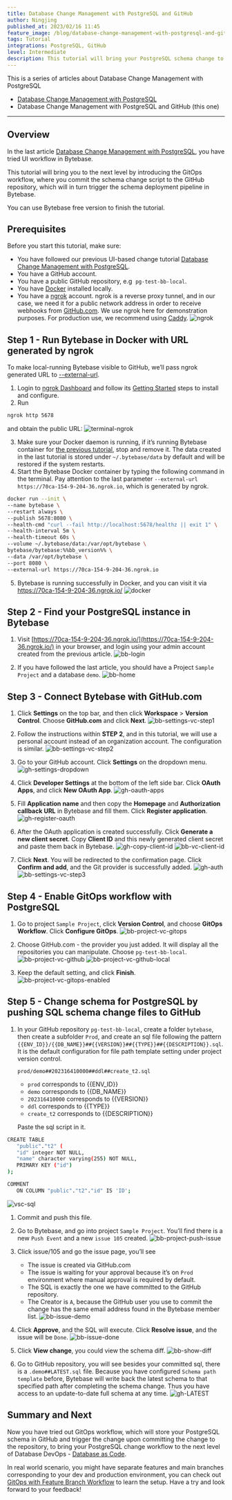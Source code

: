 ```yaml
---
title: Database Change Management with PostgreSQL and GitHub
author: Ningjing
published_at: 2023/02/16 11:45
feature_image: /blog/database-change-management-with-postgresql-and-github/feature-image.webp
tags: Tutorial
integrations: PostgreSQL, GitHub
level: Intermediate
description: This tutorial will bring your PostgreSQL schema change to the next level by introducing the GitOps workflow, where you commit schema change script to the GitHub repository, which will in turn trigger the schema deployment pipeline in Bytebase.
---
```


This is a series of articles about Database Change Management with PostgreSQL

- [Database Change Management with PostgreSQL](/blog/database-change-management-with-postgresql)
- Database Change Management with PostgreSQL and GitHub (this one)

---

## Overview

In the last article [Database Change Management with PostgreSQL](/blog/database-change-management-with-postgresql), you have tried UI workflow in Bytebase.

This tutorial will bring you to the next level by introducing the GitOps workflow, where you commit the schema change script to the GitHub repository, which will in turn trigger the schema deployment pipeline in Bytebase.

You can use Bytebase free version to finish the tutorial.

## Prerequisites

Before you start this tutorial, make sure:

- You have followed our previous UI-based change tutorial [Database Change Management with PostgreSQL](/blog/database-change-management-with-postgresql).
- You have a GitHub account.
- You have a public GitHub repository, e.g  `pg-test-bb-local`.
- You have [Docker](https://www.docker.com/) installed locally.
- You have a [ngrok](http://ngrok.com) account. ngrok is a reverse proxy tunnel, and in our case, we need it for a public network address in order to receive webhooks from [GitHub.com](http://GitHub.com). We use ngrok here for demonstration purposes. For production use, we recommend using [Caddy](https://caddyserver.com/).
  ![ngrok](/blog/database-change-management-with-postgresql-and-github/ngrok.webp)

## Step 1 - Run Bytebase in Docker with URL generated by ngrok

To make local-running Bytebase visible to GitHub, we’ll pass ngrok generated URL to [--external-url](https://www.bytebase.com/docs/get-started/install/external-url).

1. Login to [ngrok Dashboard](https://dashboard.ngrok.com/) and follow its [Getting Started](https://dashboard.ngrok.com/get-started/setup) steps to install and configure.
2. Run

```bash
ngrok http 5678
```

and obtain the public URL:
![terminal-ngrok](/blog/database-change-management-with-postgresql-and-github/terminal-ngrok.webp)

3. Make sure your Docker daemon is running, if it’s running Bytebase container for [the previous tutorial](/blog/database-change-management-with-postgresql), stop and remove it. The data created in the last tutorial is stored under `~/.bytebase/data` by default and will be restored if the system restarts.
4. Start the Bytebase Docker container by typing the following command in the terminal. Pay attention to the last parameter `--external-url https://70ca-154-9-204-36.ngrok.io`, which is generated by ngrok.

```bash
docker run --init \
--name bytebase \
--restart always \
--publish 5678:8080 \
--health-cmd "curl --fail http://localhost:5678/healthz || exit 1" \
--health-interval 5m \
--health-timeout 60s \
--volume ~/.bytebase/data:/var/opt/bytebase \
bytebase/bytebase:%%bb_version%% \
--data /var/opt/bytebase \
--port 8080 \
--external-url https://70ca-154-9-204-36.ngrok.io
```

5. Bytebase is running successfully in Docker, and you can visit it via https://70ca-154-9-204-36.ngrok.io/
   ![docker](/blog/database-change-management-with-postgresql-and-github/docker.webp)

## Step 2 - Find your PostgreSQL instance in Bytebase

1. Visit [https://70ca-154-9-204-36.ngrok.io/](https://70ca-154-9-204-36.ngrok.io/) in your browser, and login using your admin account created from the previous article.
   ![bb-login](/blog/database-change-management-with-postgresql-and-github/bb-login.webp)

2. If you have followed the last article, you should have a Project `Sample Project` and a database `demo`.
   ![bb-home](/blog/database-change-management-with-postgresql-and-github/bb-home.webp)

## Step 3 - Connect Bytebase with GitHub.com

1. Click **Settings** on the top bar, and then click **Workspace** > **Version Control**. Choose **GitHub.com** and click **Next**.
   ![bb-settings-vc-step1](/blog/database-change-management-with-postgresql-and-github/bb-settings-vc-step1.webp)

2. Follow the instructions within **STEP 2**, and in this tutorial, we will use a personal account instead of an organization account. The configuration is similar.
   ![bb-settings-vc-step2](/blog/database-change-management-with-postgresql-and-github/bb-settings-vc-step2.webp)

3. Go to your GitHub account. Click **Settings** on the dropdown menu.
   ![gh-settings-dropdown](/blog/database-change-management-with-postgresql-and-github/gh-settings-dropdown.webp)

4. Click **Developer Settings** at the bottom of the left side bar. Click **OAuth Apps**, and click **New OAuth App**.
   ![gh-oauth-apps](/blog/database-change-management-with-postgresql-and-github/gh-oauth-apps.webp)

5. Fill **Application name** and then copy the **Homepage** and **Authorization callback URL** in Bytebase and fill them. Click **Register application**.
   ![gh-register-oauth](/blog/database-change-management-with-postgresql-and-github/gh-register-oauth.webp)

6. After the OAuth application is created successfully. Click **Generate a new client secret**. Copy **Client ID** and this newly generated client secret and paste them back in Bytebase.
   ![gh-copy-client-id](/blog/database-change-management-with-postgresql-and-github/gh-copy-client-id.webp)
   ![bb-vc-client-id](/blog/database-change-management-with-postgresql-and-github/bb-vc-client-id.webp)

7. Click **Next**. You will be redirected to the confirmation page. Click **Confirm and add**, and the Git provider is successfully added.
   ![gh-auth](/blog/database-change-management-with-postgresql-and-github/gh-auth.webp)
   ![bb-settings-vc-step3](/blog/database-change-management-with-postgresql-and-github/bb-settings-vc-step3.webp)

## Step 4 - Enable GitOps workflow with PostgreSQL

1. Go to project `Sample Project`, click **Version Control**, and choose **GitOps Workflow**. Click **Configure GitOps**.
   ![bb-project-vc-gitops](/blog/database-change-management-with-postgresql-and-github/bb-project-vc-gitops.webp)

2. Choose GitHub.com - the provider you just added. It will display all the repositories you can manipulate. Choose `pg-test-bb-local`.
   ![bb-project-vc-github](/blog/database-change-management-with-postgresql-and-github/bb-project-vc-github.webp)
   ![bb-project-vc-github-local](/blog/database-change-management-with-postgresql-and-github/bb-project-vc-github-local.webp)

3. Keep the default setting, and click **Finish**.
   ![bb-project-vc-gitops-enabled](/blog/database-change-management-with-postgresql-and-github/bb-project-vc-gitops-enabled.webp)

## Step 5 - Change schema for PostgreSQL by pushing SQL schema change files to GitHub

1. In your GitHub repository `pg-test-bb-local`, create a folder `bytebase`, then create a subfolder `Prod`, and create an sql file following the pattern `{{ENV_ID}}/{{DB_NAME}}##{{VERSION}}##{{TYPE}}##{{DESCRIPTION}}.sql`. It is the default configuration for file path template setting under project version control.

   `prod/demo##202316410000##ddl##create_t2.sql`

   - `prod` corresponds to {{ENV_ID}}
   - `demo` corresponds to {{DB_NAME}}
   - `202316410000` corresponds to {{VERSION}}
   - `ddl` corresponds to {{TYPE}}
   - `create_t2` corresponds to {{DESCRIPTION}}

   Paste the sql script in it.

```bash
CREATE TABLE
   "public"."t2" (
   "id" integer NOT NULL,
   "name" character varying(255) NOT NULL,
   PRIMARY KEY ("id")
);

COMMENT
   ON COLUMN "public"."t2"."id" IS 'ID';
```

![vsc-sql](/blog/database-change-management-with-postgresql-and-github/vsc-sql.webp)

1. Commit and push this file.
2. Go to Bytebase, and go into project `Sample Project`. You’ll find there is a new `Push Event` and a new `issue 105` created.
   ![bb-project-push-issue](/blog/database-change-management-with-postgresql-and-github/bb-project-push-issue.webp)

3. Click issue/105 and go the issue page, you’ll see

   - The issue is created via GitHub.com
   - The issue is waiting for your approval because it’s on `Prod` environment where manual approval is required by default.
   - The SQL is exactly the one we have committed to the GitHub repository.
   - The Creator is `A`, because the GitHub user you use to commit the change has the same email address found in the Bytebase member list.
     ![bb-issue-demo](/blog/database-change-management-with-postgresql-and-github/bb-issue-demo.webp)

4. Click **Approve**, and the SQL will execute. Click **Resolve issue**, and the issue will be `Done`.
   ![bb-issue-done](/blog/database-change-management-with-postgresql-and-github/bb-issue-done.webp)

5. Click **View change**, you could view the schema diff.
   ![bb-show-diff](/blog/database-change-management-with-postgresql-and-github/bb-show-diff.webp)

6. Go to GitHub repository, you will see besides your committed sql, there is a `.demo##LATEST.sql` file. Because you have configured `Schema path template` before, Bytebase will write back the latest schema to that specified path after completing the schema change. Thus you have access to an update-to-date full schema at any time.
   ![gh-LATEST](/blog/database-change-management-with-postgresql-and-github/gh-LATEST.webp)

## Summary and Next

Now you have tried out GitOps workflow, which will store your PostgreSQL schema in GitHub and trigger the change upon committing the change to the repository, to bring your PostgreSQL change workflow to the next level of Database DevOps - [Database as Code](blog/database-as-code).

In real world scenario, you might have separate features and main branches corresponding to your dev and production environment, you can check out [GitOps with Feature Branch Workflow](/docs/how-to/workflow/gitops-feature-branch) to learn the setup. Have a try and look forward to your feedback!
